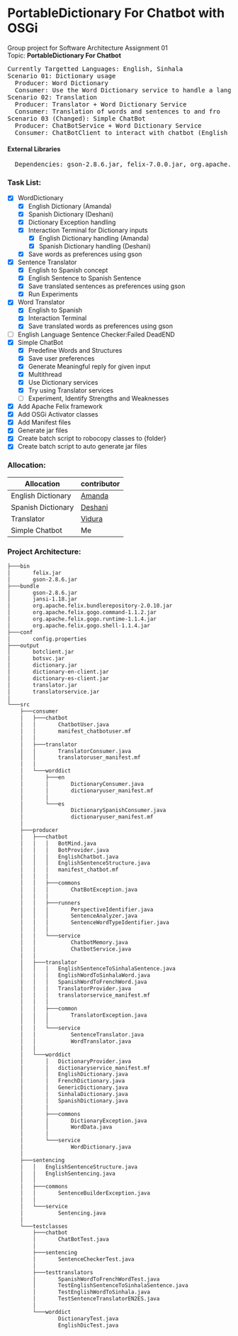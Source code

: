# PortableDictionary For Chatbot with OSGi
Group project for Software Architecture Assignment 01   
Topic: **PortableDictionary For Chatbot**
<pre>
Currently Targetted Languages: English, Sinhala
Scenario 01: Dictionary usage  
  Producer: Word Dictionary  
  Consumer: Use the Word Dictionary service to handle a language
Scenario 02: Translation  
  Producer: Translator + Word Dictionary Service    
  Consumer: Translation of words and sentences to and fro 
Scenario 03 (Changed): Simple ChatBot  
  Producer: ChatBotService + Word Dictionary Service  
  Consumer: ChatBotClient to interact with chatbot (English only)
</pre>
#### External Libraries 
<pre>
  Dependencies: gson-2.8.6.jar, felix-7.0.0.jar, org.apache.felix.gogo.shell-1.1.4.jar 
</pre>
### Task List:
- [x] WordDictionary
   - [x] English Dictionary (Amanda)
   - [x] Spanish Dictionary (Deshani)
   - [x] Dictionary Exception handling
   - [x] Interaction Terminal for Dictionary inputs
      - [x] English Dictionary handling (Amanda)
      - [x] Spanish Dictionary handling (Deshani)
   - [x] Save words as preferences using gson
- [x] Sentence Translator
   - [x] English to Spanish concept
   - [x] English Sentence to Spanish Sentence
   - [x] Save translated sentences as preferences using gson
   - [x] Run Experiments 
- [x] Word Translator
   - [x] English to Spanish
   - [x] Interaction Terminal
   - [x] Save translated words as preferences using gson
- [ ] English Language Sentence Checker:Failed DeadEND
- [x] Simple ChatBot
   - [x] Predefine Words and Structures   
   - [x] Save user preferences  
   - [x] Generate Meaningful reply for given input  
   - [x] Multithread  
   - [x] Use Dictionary services  
   - [x] Try using Translator services
   - [ ] Experiment, Identify Strengths and Weaknesses 
- [x] Add Apache Felix framework
- [x] Add OSGi Activator classes
- [x] Add Manifest files
- [x] Generate jar files
- [x] Create batch script to robocopy classes to {folder}
- [x] Create batch script to auto generate jar files
### Allocation:  
|Allocation|contributor|
|-|-|
|English Dictionary|[Amanda](https://github.com/amandaaaim)|
|Spanish Dictionary|[Deshani](https://github.com/DeshaniMAWD)|
|Translator|[Vidura](https://github.com/vidurasathsara99)|
|Simple Chatbot|Me|

### Project Architecture:  
```bash
├───bin
│       felix.jar
│       gson-2.8.6.jar
├───bundle
│       gson-2.8.6.jar
│       jansi-1.18.jar
│       org.apache.felix.bundlerepository-2.0.10.jar
│       org.apache.felix.gogo.command-1.1.2.jar
│       org.apache.felix.gogo.runtime-1.1.4.jar
│       org.apache.felix.gogo.shell-1.1.4.jar
├───conf
│       config.properties
├───output
│       botclient.jar
│       botsvc.jar
│       dictionary.jar
│       dictionary-en-client.jar
│       dictionary-es-client.jar
│       translator.jar
│       translatorservice.jar
│   
└───src
    ├───consumer
    │   ├───chatbot
    │   │       ChatbotUser.java
    │   │       manifest_chatbotuser.mf
    │   │
    │   ├───translator
    │   │       TranslatorConsumer.java
    │   │       translatoruser_manifest.mf
    │   │
    │   └───worddict
    │       ├───en
    │       │       DictionaryConsumer.java
    │       │       dictionaryuser_manifest.mf
    │       │
    │       └───es
    │               DictionarySpanishConsumer.java
    │               dictionaryuser_manifest.mf
    │
    ├───producer
    │   ├───chatbot
    │   │   │   BotMind.java
    │   │   │   BotProvider.java
    │   │   │   EnglishChatbot.java
    │   │   │   EnglishSentenceStructure.java
    │   │   │   manifest_chatbot.mf
    │   │   │
    │   │   ├───commons
    │   │   │       ChatBotException.java
    │   │   │
    │   │   ├───runners
    │   │   │       PerspectiveIdentifier.java
    │   │   │       SentenceAnalyzer.java
    │   │   │       SentenceWordTypeIdentifier.java
    │   │   │
    │   │   └───service
    │   │           ChatbotMemory.java
    │   │           ChatbotService.java
    │   │
    │   ├───translator
    │   │   │   EnglishSentenceToSinhalaSentence.java
    │   │   │   EnglishWordToSinhalaWord.java
    │   │   │   SpanishWordToFrenchWord.java
    │   │   │   TranslatorProvider.java
    │   │   │   translatorservice_manifest.mf
    │   │   │
    │   │   ├───common
    │   │   │       TranslatorException.java
    │   │   │
    │   │   └───service
    │   │           SentenceTranslator.java
    │   │           WordTranslator.java
    │   │
    │   └───worddict
    │       │   DictionaryProvider.java
    │       │   dictionaryservice_manifest.mf
    │       │   EnglishDictionary.java
    │       │   FrenchDictionary.java
    │       │   GenericDictionary.java
    │       │   SinhalaDictionary.java
    │       │   SpanishDictionary.java
    │       │
    │       ├───commons
    │       │       DictionaryException.java
    │       │       WordData.java
    │       │
    │       └───service
    │               WordDictionary.java
    │
    ├───sentencing
    │   │   EnglishSentenceStructure.java
    │   │   EnglishSentencing.java
    │   │
    │   ├───commons
    │   │       SentenceBuilderException.java
    │   │
    │   └───service
    │           Sentencing.java
    │
    └───testclasses
        ├───chatbot
        │       ChatBotTest.java
        │
        ├───sentencing
        │       SentenceCheckerTest.java
        │
        ├───testtranslators
        │       SpanishWordToFrenchWordTest.java
        │       TestEnglishSentenceToSinhalaSentence.java
        │       TestEnglishWordToSinhala.java
        │       TestSentenceTranslatorEN2ES.java
        │
        └───worddict
                DictionaryTest.java
                EnglishDicTest.java
```
